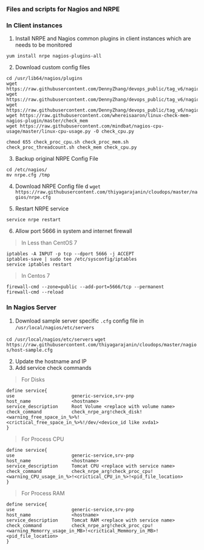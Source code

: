 ### Files and scripts for Nagios and NRPE

### In Client instances

1. Install NRPE and Nagios common plugins in client instances which are needs to be monitored

`yum install nrpe nagios-plugins-all`

2. Download custom config files

```
cd /usr/lib64/nagios/plugins
wget https://raw.githubusercontent.com/DennyZhang/devops_public/tag_v6/nagios_plugins/check_proc_cpu/check_proc_cpu.sh
wget https://raw.githubusercontent.com/DennyZhang/devops_public/tag_v6/nagios_plugins/check_proc_mem/check_proc_mem.sh
wget https://raw.githubusercontent.com/DennyZhang/devops_public/tag_v6/nagios_plugins/check_proc_threadcount/check_proc_threadcount.sh
wget https://raw.githubusercontent.com/whereisaaron/linux-check-mem-nagios-plugin/master/check_mem
wget https://raw.githubusercontent.com/mindbat/nagios-cpu-usage/master/linux-cpu-usage.py -O check_cpu.py

chmod 655 check_proc_cpu.sh check_proc_mem.sh check_proc_threadcount.sh check_mem check_cpu.py
```
3. Backup original NRPE Config File 
```
cd /etc/nagios/
mv nrpe.cfg /tmp
```
4. Download NRPE Config file
d
`wget https://raw.githubusercontent.com/thiyagarajanin/cloudops/master/nagios/nrpe.cfg`

5. Restart NRPE service

`service nrpe restart`

6. Allow port 5666 in system and internet firewall

> In Less than CentOS 7 
```
iptables -A INPUT -p tcp --dport 5666 -j ACCEPT
iptables-save | sudo tee /etc/sysconfig/iptables
service iptables restart
```
> In Centos 7
```
firewall-cmd --zone=public --add-port=5666/tcp --permanent
firewall-cmd --reload
```

### In Nagios Server

1. Download sample server specific `.cfg` config file in `/usr/local/nagios/etc/servers`

`cd /usr/local/nagios/etc/servers`
`wget https://raw.githubusercontent.com/thiyagarajanin/cloudops/master/nagios/host-sample.cfg`

2. Update the hostname and IP
3. Add service check commands

> For Disks
```
define service{
use                     generic-service,srv-pnp
host_name               <hostname>
service_description     Root Volume <replace with volume name>
check_command           check_nrpe_arg!check_disk!<warning_free_space_in_%>%!<crictical_free_space_in_%>%!/dev/<device_id like xvda1>
}
```
> For Process CPU 
```
define service{
use                     generic-service,srv-pnp
host_name               <hostname>
service_description     Tomcat CPU <replace with service name>
check_command           check_nrpe_arg!check_proc_cpu!<warning_CPU_usage_in_%>!<crictical_CPU_in_%>!<pid_file_location>
}
```
> For Process RAM
```
define service{
use                     generic-service,srv-pnp
host_name               <hostname>
service_description     Tomcat RAM <replace with service name>
check_command           check_nrpe_arg!check_proc_cpu!<warning_Memorry_usage_in_MB>!<crictical_Memmory_in_MB>!<pid_file_location>
}
```
